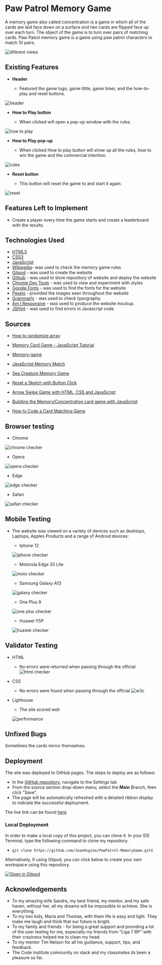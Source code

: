 # Paw Patrol Memory Game

A memory game also called concentration is a game in which all of the cards are laid face down on a surface and two cards are flipped face up over each turn. The object of the game is to turn over pairs of matching cards. Paw Patrol memory game is a game using paw patrol characters to match 10 pairs. 

![diferent views](./documents/paw-patrol-responsive.png)

## Existing Features

- __Header__

  - Featured the game logo, game tittle, game timer, and the how-to-play and reset buttons. 

![header](./documents/header.png)


- __How to Play button__

  - When clicked will open a pop-up window with the rules. 
  

![how to play](./documents/howtoplay.png)

- __How to Play pop-up__

  - When clicked How to play button will show up all the rules, how to win the game and the commercial intention.

![rules](./documents/rules.png)

- __Reset button__

  - This button will reset the game to and start it again.  

![reset](./documents/reset.png)


## Features Left to Implement

- Create a player every time the game starts and create a leaderboard with the results. 

## Technologies Used

- [HTML5](https://en.wikipedia.org/wiki/HTML5)
- [CSS3](https://en.wikipedia.org/wiki/Cascading_Style_Sheets)
- [JavaScript](https://en.wikipedia.org/wiki/JavaScript)
- [Wikipedia](https://en.wikipedia.org/wiki/Concentration_(card_game))- was used to check the memory game rules
- [Gitpod](https://www.gitpod.io) - was used to create the website
- [Github](https://github.com) - was used to store repository of website and deploy the website
- [Chrome Dev Tools](https://developer.chrome.com/docs/devtools) - was used to view and experiment with styles
- [Google Fonts](https://fonts.google.com) - was used to find the fonts for the website
- [Pexels](https://www.pexels.com) - provided the images seen throughout the website
- [Grammarly](https://app.grammarly.com) - was used to check typography.
- [Am I Responsive](https://ui.dev/amiresponsive?url=https://joaohigino.github.io/CHANGE/) - was used to produce the website mockup.
- [JSHint](https://jshint.com/) - was used to find errors in Javascript code

## Sources

<!-- Should i write why?  -->

- [How to randomize array](https://stackoverflow.com/questions/2450954/how-to-randomize-shuffle-a-javascript-array)

- [Memory Card Game - JavaScript Tutorial](https://www.youtube.com/watch?v=ZniVgo8U7ek&t=1505s)

- [Memory-game](https://marina-ferreira.github.io/projects/js/memory-game/)

- [JavaScript Memory Match](https://github.com/jamesqquick/javascript-memory-match/blob/master/app.js)

- [Sea Creature Memory Game](https://kaylaesmith1.github.io/sea-creature-memory-game/)

- [Reset a Sketch with Button Click](https://www.youtube.com/watch?v=lm8Y8TD4CTM)

- [Arrow Swipe Game with HTML, CSS and JavaScript](https://www.youtube.com/watch?v=1Au5rgP_V7E)

- [Building the Memory/Concentration card game with JavaScript](https://www.youtube.com/watch?v=ADwdef6vXZU&t=598s)

- [How to Code a Card Matching Game](https://www.youtube.com/watch?v=28VfzEiJgy4&t=1823s)



## Browser testing

 - Chrome

 ![chrome checker](./documents/chrome.png)

 - Opera

 ![opera checker](./documents/opera.jpeg)

 - Edge

 ![edge checker](./documents/edge.png)

 - Safari

 ![safari checker](./documents/safari.jpeg)

## Mobile Testing 

- The website was viewed on a variety of devices such as desktops, Laptops, Apples Products and a range of Android devices:

  - Iphone 12

  ![iphone checker](./documents/iphone12.png)
   
  - Motorola Edge 20 Lite

  ![moto checker](./documents/motoedge20lite.jpeg)
   
  - Samsung Galaxy A13

  ![galaxy checker](./documents/samsunggalaxya13.jpeg)
   
  - One Plus 9

  ![one plus checker](./documents/onePlus9.jpeg)
   
  - Huawei Y5P

  ![huawei checker](./documents/huaweiy5p.jpeg)
   


## Validator Testing 

- HTML

  - No errors were returned when passing through the official
  ![html checker](./documents/html.png)

- CSS

  - No errors were found when passing through the official
  ![w3c](./documents/w3c.png)
  
- Lighhouse

  - The site scored well

  ![performance](./documents/performance.png)


## Unfixed Bugs

Sometimes the cards mirror themselves.

## Deployment

The site was deployed to GitHub pages. The steps to deploy are as follows: 
  - In the [GitHub repository](https://github.com/JoaoHigino/PawPatrol-MemoryGame), navigate to the Settings tab 
  - From the source section drop-down menu, select the **Main** Branch, then click "Save".
  - The page will be automatically refreshed with a detailed ribbon display to indicate the successful deployment.

The live link can be found [here](https://joaohigino.github.io/PawPatrol-MemoryGame/)

### Local Deployment

In order to make a local copy of this project, you can clone it. In your IDE Terminal, type the following command to clone my repository:

- `git clone https://github.com/JoaoHigino/PawPatrol-MemoryGame.gitX`

Alternatively, if using Gitpod, you can click below to create your own workspace using this repository.

[![Open in Gitpod](https://gitpod.io/button/open-in-gitpod.svg)](https://gitpod.io/#https://github.com/JoaoHigino/PawPatrol-MemoryGame)


## Acknowledgements

- To my amazing wife Sandra, my best friend, my mentor, and my safe haven, without her, all my dreams will be impossible to achieve. She is everything.
- To my two kids, Maria and Thomas, with them life is easy and light. They make me laugh and think that our future is bright. 
- To my family and friends - for being a great support and providing a lot of the user testing for me, especially my friends from "Liga 7 BP" with their craziness helped me to clean my head.
- To my mentor Tim Nelson for all his guidance, support, tips, and feedback.
- The Code Institute community on slack and my classmates its been a pleasure so far.